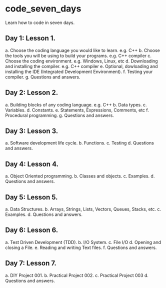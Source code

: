 # code_seven_days
Learn how to code in seven days.

## Day 1: Lesson 1.
a. Choose the coding language you would like to learn. e.g. C++
b. Choose the tools you will be using to build your programs. e.g. C++ compiler
c. Choose the coding environment. e.g. Windows, Linux, etc
d. Downloading and installing the compiler. e.g. C++ compiler
e. Optional, dowloading and installing the IDE (Integrated Development Environment).
f. Testing your compiler.
g. Questions and answers.

## Day 2: Lesson 2.
a. Building blocks of any coding language. e.g. C++
b. Data types.
c. Variables.
d. Constants.
e. Statements, Expressions, Comments, etc
f. Procedural programming.
g. Questions and answers.

## Day 3: Lesson 3.
a. Software development life cycle.
b. Functions.
c. Testing
d. Questions and answers.

## Day 4: Lesson 4.
a. Object Oriented programming.
b. Classes and objects.
c. Examples.
d. Questions and answers.

## Day 5: Lesson 5.
a. Data Structures.
b. Arrays, Strings, Lists, Vectors, Queues, Stacks, etc.
c. Examples.
d. Questions and answers.

## Day 6: Lesson 6.
a. Test Driven Development (TDD).
b. I/O System.
c. File I/O
d. Opening and closing a File.
e. Reading and writing Text files.
f. Questions and answers.

## Day 7: Lesson 7.
a. DIY Project 001.
b. Practical Project 002.
c. Practical Project 003
d. Questions and answers.
